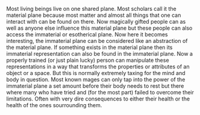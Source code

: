 

Most living beings live on one shared plane. Most scholars call it the material plane because most matter and almost all things that one can interact with can be found on there. Now magically gifted people can as well as anyone else influence this material plane but these people can also access the immaterial or esotherical plane. Now here it becomes interesting, the immaterial plane can be considered like an abstraction of the material plane. If something exists in the material plane then its immaterial representation can also be found in the immaterial plane. Now a properly trained (or just plain lucky) person can manipulate these representations in a way that transforms the properties or attributes of an object or a space. But this is normally extremely taxing for the mind and body in question. Most known mages can only tap into the power of the immaterial plane a set amount before their body needs to rest but there where many who have tried and (for the most part) failed to overcome their limitations. Often with very dire consequences to either their health or the health of the ones sourrounding them.